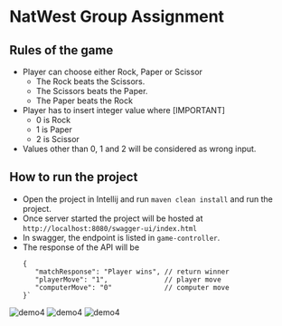 # NatWest Group Assignment

## Rules of the game
- Player can choose either Rock, Paper or Scissor
  - The Rock beats the Scissors.
  - The Scissors beats the Paper.
  - The Paper beats the Rock
- Player has to insert integer value where  [IMPORTANT]
  - 0 is Rock
  - 1 is Paper
  - 2 is Scissor
- Values other than 0, 1 and 2 will be considered as wrong input. 

## How to run the project

- Open the project in Intellij and run `maven clean install` and run the project.
- Once server started the project will be hosted at `http://localhost:8080/swagger-ui/index.html`
- In swagger, the endpoint is listed in `game-controller`.
- The response of the API will be
  ```
  {
     "matchResponse": "Player wins", // return winner
     "playerMove": "1",              // player move
     "computerMove": "0"             // computer move
  }`

![demo4](./swagger.png?raw=true)
![demo4](./swagger1.png?raw=true)
![demo4](./swagger2.png?raw=true)